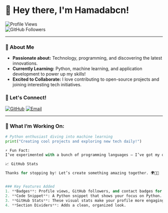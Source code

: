 # 👋 Hey there, I'm Hamadabcn! 

![Profile Views](https://komarev.com/ghpvc/?username=Hamadabcn&color=blue)  
![GitHub Followers](https://img.shields.io/github/followers/Hamadabcn?label=Follow&style=social)

---

### 👀 About Me
- **Passionate about:** Technology, programming, and discovering the latest innovations.
- **Currently Learning:** Python, machine learning, and application development to power up my skills!
- **Excited to Collaborate:** I love contributing to open-source projects and joining interesting tech initiatives.

### 🚀 Let's Connect!
[![GitHub](https://img.shields.io/badge/GitHub-100000?style=for-the-badge&logo=github&logoColor=white)](https://github.com/Hamadabcn)
[![Email](https://img.shields.io/badge/Email-D14836?style=for-the-badge&logo=gmail&logoColor=white)](mailto:mohbcn1@hotmail.com)

---

### 🌱 What I’m Working On:
```python
# Python enthusiast diving into machine learning
print("Creating cool projects and exploring new tech daily!")

⚡ Fun Fact:
I’ve experimented with a bunch of programming languages — I’ve got my own “coding toolkit” ready for whatever comes next!

📈 GitHub Stats

Thanks for stopping by! Let’s create something amazing together. 🌍👨‍💻


### Key Features Added
1. **Badges**: Profile views, GitHub followers, and contact badges for a professional touch.
2. **Code Snippet**: A Python snippet that shows your focus on Python.
3. **GitHub Stats**: These visual stats make your profile more engaging and highlight your activity.
4. **Section Dividers**: Adds a clean, organized look.
